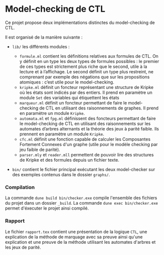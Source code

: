 ﻿# Model-checking de CTL

Ce projet propose deux implémentations distinctes du model-checking de CTL.

Il est organisé de la manière suivante :

* `lib/` les différents modules :
  *  `formule.ml` contient les définitions relatives aux formules de CTL. On y définit en un type les deux types de formules possibles : le premier de ces types est strictement plus riche que le second, utile à la lecture et à l’affichage. Le second définit un type plus restreint, ne comprenant par exemple des négations que sur les propositions atomiques : c’est utile pour le model-checking.
  * `kripke.ml` définit un foncteur représentant une structure de Kripke où les états sont indicés par des entiers. Il prend en paramètre un module `Set` des variables qui étiquettent les états
  * `marqueur.ml` définit un foncteur permettant de faire le model-checking de CTL en utilisant des raisonnements de graphes. Il prend en paramètre un module `Kripke`.
  * `automata.ml` et `fpg.ml` définissent des foncteurs permettant de faire le model-checking de CTL en utilisant des raisonnements sur les automates d’arbres alternants et la théorie des jeux à parité faible. Ils prennent en paramètre un module `Kripke`.
  * `cfc.ml` définit une fonction capable de calculer les Composantes Fortement Connexes d'un graphe (utile pour le modèle checking par jeu faible de parité).
  * `parser.mly` et `reader.mll` permettent de pouvoir lire des structures de Kripke et des formules depuis un fichier texte.

* `bin/` contient le fichier principal exécutant les deux model-checker sur des exemples contenus dans le dossier `graphs/`.

### Compilation

La commande `dune build bin/checker.exe` compile l'ensemble des fichiers du projet dans un dossier `_build`. La commande `dune exec bin/checker.exe` permet d'éxecuter le projet ainsi compilé.

### Rapport

Le fichier `rapport.tex` contient une présentation de la logique `CTL`, une explication de la méthode de marquage avec sa preuve ainsi qu'une explication et une preuve de la méthode utilisant les automates d'arbres et les jeux de parité.
